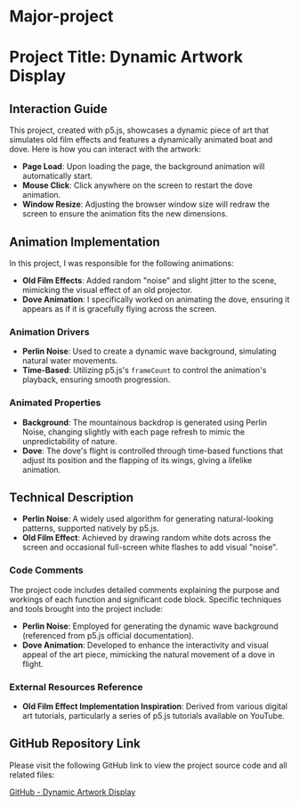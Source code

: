 # Major-project
# Project Title: Dynamic Artwork Display

## Interaction Guide

This project, created with p5.js, showcases a dynamic piece of art that simulates old film effects and features a dynamically animated boat and dove. Here is how you can interact with the artwork:

- **Page Load**: Upon loading the page, the background animation will automatically start.
- **Mouse Click**: Click anywhere on the screen to restart the dove animation.
- **Window Resize**: Adjusting the browser window size will redraw the screen to ensure the animation fits the new dimensions.

## Animation Implementation

In this project, I was responsible for the following animations:

- **Old Film Effects**: Added random "noise" and slight jitter to the scene, mimicking the visual effect of an old projector.
- **Dove Animation**: I specifically worked on animating the dove, ensuring it appears as if it is gracefully flying across the screen.

### Animation Drivers

- **Perlin Noise**: Used to create a dynamic wave background, simulating natural water movements.
- **Time-Based**: Utilizing p5.js's `frameCount` to control the animation's playback, ensuring smooth progression.

### Animated Properties

- **Background**: The mountainous backdrop is generated using Perlin Noise, changing slightly with each page refresh to mimic the unpredictability of nature.
- **Dove**: The dove's flight is controlled through time-based functions that adjust its position and the flapping of its wings, giving a lifelike animation.

## Technical Description

- **Perlin Noise**: A widely used algorithm for generating natural-looking patterns, supported natively by p5.js.
- **Old Film Effect**: Achieved by drawing random white dots across the screen and occasional full-screen white flashes to add visual "noise".

### Code Comments

The project code includes detailed comments explaining the purpose and workings of each function and significant code block. Specific techniques and tools brought into the project include:

- **Perlin Noise**: Employed for generating the dynamic wave background (referenced from p5.js official documentation).
- **Dove Animation**: Developed to enhance the interactivity and visual appeal of the art piece, mimicking the natural movement of a dove in flight.

### External Resources Reference

- **Old Film Effect Implementation Inspiration**: Derived from various digital art tutorials, particularly a series of p5.js tutorials available on YouTube.

## GitHub Repository Link

Please visit the following GitHub link to view the project source code and all related files:

[GitHub - Dynamic Artwork Display](https://github.com/ZeanL2024/Majorproject_group/tree/main/Assignment)

